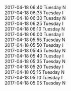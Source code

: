 2017-04-18 06:40 Tuesday  N  
2017-04-18 06:35 Tuesday  I  
2017-04-18 06:30 Tuesday  N  
2017-04-18 06:25 Tuesday  I  
2017-04-18 06:10 Tuesday  N  
2017-04-18 06:00 Tuesday  I  
2017-04-18 05:55 Tuesday  N  
2017-04-18 05:50 Tuesday  I  
2017-04-18 05:45 Tuesday  N  
2017-04-18 05:40 Tuesday  I  
2017-04-18 05:35 Tuesday  N  
2017-04-18 05:20 Tuesday  I  
2017-04-18 05:15 Tuesday  N  
2017-04-18 05:10 Tuesday  I  
2017-04-18 05:05 Tuesday  N  

